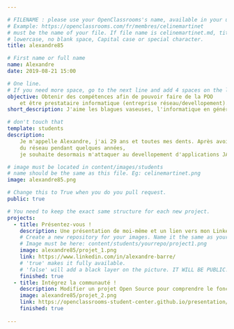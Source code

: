 ```yaml
---

# FILENAME : please use your OpenClassrooms's name, available in your url.
# Example: https://openclassrooms.com/fr/membres/celinemartinet
# must be the name of your file. If file name is celinemartinet.md, title is celinemartinet.
# lowercase, no blank space, Capital case or special character.
title: alexandre85

# First name or full name
name: Alexandre
date: 2019-08-21 15:00

# One line.
# If you need more space, go to the next line and add 4 spaces on the left, as in 'description'.
objective: Obtenir des compétences afin de pouvoir faire de la POO 
    et être prestataire informatique (entreprise réseau/devellopement).
short_description: J'aime les blagues vaseuses, l'informatique en général et la littérature. 

# don't touch that
template: students
description:
    Je m'appelle Alexandre, j'ai 29 ans et toutes mes dents. Après avoir travaillé dans le domaine 
	du réseau pendant quelques années, 
	je souhaite desormais m'attaquer au devellopement d'applications JAVA.

# image must be located in content/images/students
# name should be the same as this file. Eg: celinemartinet.png
image: alexandre85.png

# Change this to True when you do you pull request.
public: true

# You need to keep the exact same structure for each new project.
projects:
  - title: Présentez-vous !
    description: Une présentation de moi-même et un lien vers mon LinkedIn.
    # Create a new repository for your images. Name it the same as your nickname and profile picture.
    # Image must be here: content/students/yourrepo/project1.png
    image: alexandre85/projet_1.png
    link: https://www.linkedin.com/in/alexandre-barre/
    # 'true' makes it fully available.
    # 'false' will add a black layer on the picture. IT WILL BE PUBLIC!
    finished: true
  - title: Intégrez la communauté !
    description: Modifier un projet Open Source pour comprendre le fonctionnement de Git, de Github et des pull requests. 
    image: alexandre85/projet_2.png
    link: https://openclassrooms-student-center.github.io/presentation/students/alexandre85.html
    finished: true
 
---
```

